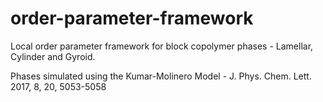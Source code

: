 # order-parameter-framework
Local order parameter framework for block copolymer phases - Lamellar, Cylinder and Gyroid.

Phases simulated using the Kumar-Molinero Model - J. Phys. Chem. Lett. 2017, 8, 20, 5053-5058
